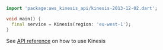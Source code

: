 ```dart
import 'package:aws_kinesis_api/kinesis-2013-12-02.dart';

void main() {
  final service = Kinesis(region: 'eu-west-1');
}
```

See [API reference](https://pub.dev/documentation/aws_kinesis_api/latest/kinesis-2013-12-02/Kinesis-class.html) on how to use Kinesis
